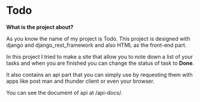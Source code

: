 # Todo
**What is the project about?**

As you know the name of my project is Todo.
This project is designed with django and django_rest_framework and also HTML as the front-end part. 

In this project I tried to make a site that allow you to note down a list of your tasks and when you are finished you can change the status of task to **Done**.

It also contains an api part that you can simply use by requesting them with apps like post man and thunder client or even your browser.

You can see the document of api at /api-docs/.
